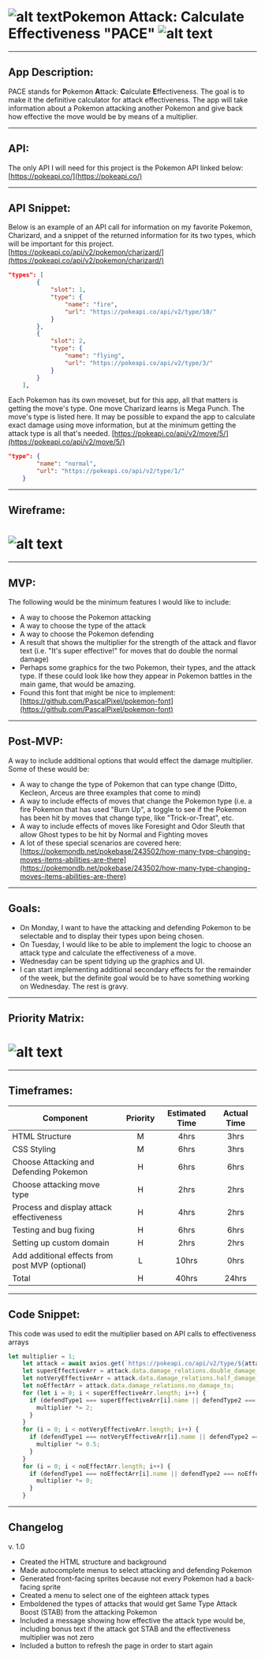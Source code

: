 # ![alt text](https://github.com/JamesMernin/PACE/blob/master/Images/pokeball.png "Pokeball")Pokemon Attack: Calculate Effectiveness "PACE" ![alt text](https://github.com/JamesMernin/PACE/blob/master/Images/pokeball.png "Pokeball")

---

## App Description:
PACE stands for **P**okemon **A**ttack: **C**alculate **E**ffectiveness. The goal is to make it the definitive calculator for attack effectiveness. The app will take information about a Pokemon attacking another Pokemon and give back how effective the move would be by means of a multiplier.

---

## API:
The only API I will need for this project is the Pokemon API linked below:
[https://pokeapi.co/](https://pokeapi.co/)

---

## API Snippet:
Below is an example of an API call for information on my favorite Pokemon, Charizard, and a snippet of the returned information for its two types, which will be important for this project.
[https://pokeapi.co/api/v2/pokemon/charizard/](https://pokeapi.co/api/v2/pokemon/charizard/)
```json
"types": [
        {
            "slot": 1,
            "type": {
                "name": "fire",
                "url": "https://pokeapi.co/api/v2/type/10/"
            }
        },
        {
            "slot": 2,
            "type": {
                "name": "flying",
                "url": "https://pokeapi.co/api/v2/type/3/"
            }
        }
    ],
```
Each Pokemon has its own moveset, but for this app, all that matters is getting the move's type. One move Charizard learns is Mega Punch. The move's type is listed here. It may be possible to expand the app to calculate exact damage using move information, but at the minimum getting the attack type is all that's needed.
[https://pokeapi.co/api/v2/move/5/](https://pokeapi.co/api/v2/move/5/)
```json
"type": {
        "name": "normal",
        "url": "https://pokeapi.co/api/v2/type/1/"
    }
```
---

## Wireframe:
# ![alt text](https://github.com/JamesMernin/PACE/blob/master/Images/Wireframe.png "Wireframe")

---

## MVP:
The following would be the minimum features I would like to include:
  * A way to choose the Pokemon attacking
  * A way to choose the type of the attack
  * A way to choose the Pokemon defending
  * A result that shows the multiplier for the strength of the attack and flavor text (i.e. "It's super effective!" for moves that do double the normal damage)
  * Perhaps some graphics for the two Pokemon, their types, and the attack type. If these could look like how they appear in Pokemon battles in the main game, that would be amazing.
  * Found this font that might be nice to implement: [https://github.com/PascalPixel/pokemon-font](https://github.com/PascalPixel/pokemon-font)

---

## Post-MVP:
A way to include additional options that would effect the damage multiplier. Some of these would be:
  * A way to change the type of Pokemon that can type change (Ditto, Kecleon, Arceus are three examples that come to mind)
  * A way to include effects of moves that change the Pokemon type (i.e. a fire Pokemon that has used "Burn Up", a toggle to see if the Pokemon has been hit by moves that change type, like "Trick-or-Treat", etc.
  * A way to include effects of moves like Foresight and Odor Sleuth that allow Ghost types to be hit by Normal and Fighting moves
  * A lot of these special scenarios are covered here: [https://pokemondb.net/pokebase/243502/how-many-type-changing-moves-items-abilities-are-there](https://pokemondb.net/pokebase/243502/how-many-type-changing-moves-items-abilities-are-there)

---

## Goals:
  * On Monday, I want to have the attacking and defending Pokemon to be selectable and to display their types upon being chosen.
  * On Tuesday, I would like to be able to implement the logic to choose an attack type and calculate the effectiveness of a move.
  * Wednesday can be spent tidying up the graphics and UI.
  * I can start implementing additional secondary effects for the remainder of the week, but the definite goal would be to have something working on Wednesday. The rest is gravy.

---

## Priority Matrix:
# ![alt text](https://github.com/JamesMernin/PACE/blob/master/Images/Priority%20Matrix.png "Priority Matrix")

---

## Timeframes:
| Component | Priority | Estimated Time | Actual Time |
| --- | :---: |  :---: | :---: |
| HTML Structure | M | 4hrs | 3hrs |
| CSS Styling | M | 6hrs | 3hrs |
| Choose Attacking and Defending Pokemon | H | 6hrs | 6hrs |
| Choose attacking move type | H | 2hrs | 2hrs |
| Process and display attack effectiveness | H | 4hrs | 2hrs |
| Testing and bug fixing | H | 6hrs | 6hrs |
| Setting up custom domain | H | 2hrs | 2hrs |
| Add additional effects from post MVP (optional) | L | 10hrs | 0hrs |
| Total | H | 40hrs | 24hrs |

---

## Code Snippet:
This code was used to edit the multiplier based on API calls to effectiveness arrays
```javascript
let multiplier = 1;
    let attack = await axios.get(`https://pokeapi.co/api/v2/type/${attackType.value}/`);
    let superEffectiveArr = attack.data.damage_relations.double_damage_to;
    let notVeryEffectiveArr = attack.data.damage_relations.half_damage_to;
    let noEffectArr = attack.data.damage_relations.no_damage_to;
    for (let i = 0; i < superEffectiveArr.length; i++) {
      if (defendType1 === superEffectiveArr[i].name || defendType2 === superEffectiveArr[i].name) {
        multiplier *= 2;
      }
    }
    for (i = 0; i < notVeryEffectiveArr.length; i++) {
      if (defendType1 === notVeryEffectiveArr[i].name || defendType2 === notVeryEffectiveArr[i].name) {
        multiplier *= 0.5;
      }
    }
    for (i = 0; i < noEffectArr.length; i++) {
      if (defendType1 === noEffectArr[i].name || defendType2 === noEffectArr[i].name) {
        multiplier *= 0;
      }
    }
```

---

## Changelog
v. 1.0
  * Created the HTML structure and background
  * Made autocomplete menus to select attacking and defending Pokemon
  * Generated front-facing sprites because not every Pokemon had a back-facing sprite
  * Created a menu to select one of the eighteen attack types
  * Emboldened the types of attacks that would get Same Type Attack Boost (STAB) from the attacking Pokemon
  * Included a message showing how effective the attack type would be, including bonus text if the attack got STAB and the effectiveness multiplier was not zero
  * Included a button to refresh the page in order to start again
